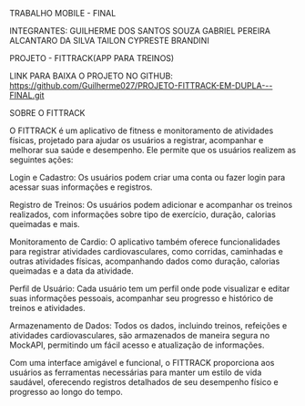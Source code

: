 TRABALHO MOBILE - FINAL 

INTEGRANTES: GUILHERME DOS SANTOS SOUZA
	     GABRIEL PEREIRA ALCANTARO DA SILVA
	     TAILON CYPRESTE BRANDINI 


PROJETO - FITTRACK(APP PARA TREINOS)

LINK PARA BAIXA O PROJETO NO GITHUB: https://github.com/Guilherme027/PROJETO-FITTRACK-EM-DUPLA---FINAL.git



SOBRE O FITTRACK

O FITTRACK é um aplicativo de fitness e monitoramento de atividades físicas, projetado para ajudar os usuários a registrar, acompanhar e melhorar sua saúde e desempenho. Ele permite que os usuários realizem as seguintes ações:

Login e Cadastro: Os usuários podem criar uma conta ou fazer login para acessar suas informações e registros.

Registro de Treinos: Os usuários podem adicionar e acompanhar os treinos realizados, com informações sobre tipo de exercício, duração, calorias queimadas e mais.

Monitoramento de Cardio: O aplicativo também oferece funcionalidades para registrar atividades cardiovasculares, como corridas, caminhadas e outras atividades físicas, acompanhando dados como duração, calorias queimadas e a data da atividade.

Perfil de Usuário: Cada usuário tem um perfil onde pode visualizar e editar suas informações pessoais, acompanhar seu progresso e histórico de treinos e atividades.

Armazenamento de Dados: Todos os dados, incluindo treinos, refeições e atividades cardiovasculares, são armazenados de maneira segura no MockAPI, permitindo um fácil acesso e atualização de informações.

Com uma interface amigável e funcional, o FITTRACK proporciona aos usuários as ferramentas necessárias para manter um estilo de vida saudável, oferecendo registros detalhados de seu desempenho físico e progresso ao longo do tempo.

